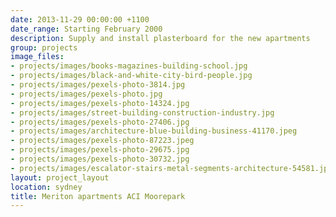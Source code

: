 ```yaml
---
date: 2013-11-29 00:00:00 +1100
date_range: Starting February 2000
description: Supply and install plasterboard for the new apartments
group: projects
image_files:
- projects/images/books-magazines-building-school.jpg
- projects/images/black-and-white-city-bird-people.jpg
- projects/images/pexels-photo-3814.jpg
- projects/images/pexels-photo.jpg
- projects/images/pexels-photo-14324.jpg
- projects/images/street-building-construction-industry.jpg
- projects/images/pexels-photo-27406.jpg
- projects/images/architecture-blue-building-business-41170.jpeg
- projects/images/pexels-photo-87223.jpeg
- projects/images/pexels-photo-29675.jpg
- projects/images/pexels-photo-30732.jpg
- projects/images/escalator-stairs-metal-segments-architecture-54581.jpeg
layout: project_layout
location: sydney
title: Meriton apartments ACI Moorepark
---
```


